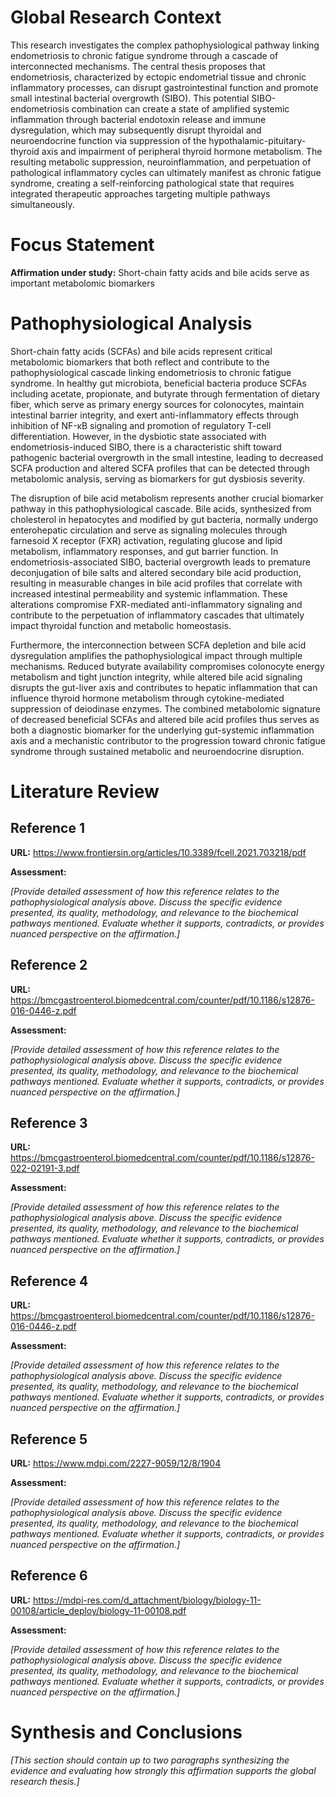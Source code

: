 # Global Research Context

This research investigates the complex pathophysiological pathway linking endometriosis to chronic fatigue syndrome through a cascade of interconnected mechanisms. The central thesis proposes that endometriosis, characterized by ectopic endometrial tissue and chronic inflammatory processes, can disrupt gastrointestinal function and promote small intestinal bacterial overgrowth (SIBO). This potential SIBO-endometriosis combination can create a state of amplified systemic inflammation through bacterial endotoxin release and immune dysregulation, which may subsequently disrupt thyroidal and neuroendocrine function via suppression of the hypothalamic-pituitary-thyroid axis and impairment of peripheral thyroid hormone metabolism. The resulting metabolic suppression, neuroinflammation, and perpetuation of pathological inflammatory cycles can ultimately manifest as chronic fatigue syndrome, creating a self-reinforcing pathological state that requires integrated therapeutic approaches targeting multiple pathways simultaneously.

# Focus Statement

**Affirmation under study:** Short-chain fatty acids and bile acids serve as important metabolomic biomarkers

# Pathophysiological Analysis

Short-chain fatty acids (SCFAs) and bile acids represent critical metabolomic biomarkers that both reflect and contribute to the pathophysiological cascade linking endometriosis to chronic fatigue syndrome. In healthy gut microbiota, beneficial bacteria produce SCFAs including acetate, propionate, and butyrate through fermentation of dietary fiber, which serve as primary energy sources for colonocytes, maintain intestinal barrier integrity, and exert anti-inflammatory effects through inhibition of NF-κB signaling and promotion of regulatory T-cell differentiation. However, in the dysbiotic state associated with endometriosis-induced SIBO, there is a characteristic shift toward pathogenic bacterial overgrowth in the small intestine, leading to decreased SCFA production and altered SCFA profiles that can be detected through metabolomic analysis, serving as biomarkers for gut dysbiosis severity.

The disruption of bile acid metabolism represents another crucial biomarker pathway in this pathophysiological cascade. Bile acids, synthesized from cholesterol in hepatocytes and modified by gut bacteria, normally undergo enterohepatic circulation and serve as signaling molecules through farnesoid X receptor (FXR) activation, regulating glucose and lipid metabolism, inflammatory responses, and gut barrier function. In endometriosis-associated SIBO, bacterial overgrowth leads to premature deconjugation of bile salts and altered secondary bile acid production, resulting in measurable changes in bile acid profiles that correlate with increased intestinal permeability and systemic inflammation. These alterations compromise FXR-mediated anti-inflammatory signaling and contribute to the perpetuation of inflammatory cascades that ultimately impact thyroidal function and metabolic homeostasis.

Furthermore, the interconnection between SCFA depletion and bile acid dysregulation amplifies the pathophysiological impact through multiple mechanisms. Reduced butyrate availability compromises colonocyte energy metabolism and tight junction integrity, while altered bile acid signaling disrupts the gut-liver axis and contributes to hepatic inflammation that can influence thyroid hormone metabolism through cytokine-mediated suppression of deiodinase enzymes. The combined metabolomic signature of decreased beneficial SCFAs and altered bile acid profiles thus serves as both a diagnostic biomarker for the underlying gut-systemic inflammation axis and a mechanistic contributor to the progression toward chronic fatigue syndrome through sustained metabolic and neuroendocrine disruption.

# Literature Review

## Reference 1

**URL:** https://www.frontiersin.org/articles/10.3389/fcell.2021.703218/pdf

**Assessment:**

*[Provide detailed assessment of how this reference relates to the pathophysiological analysis above. Discuss the specific evidence presented, its quality, methodology, and relevance to the biochemical pathways mentioned. Evaluate whether it supports, contradicts, or provides nuanced perspective on the affirmation.]*

## Reference 2

**URL:** https://bmcgastroenterol.biomedcentral.com/counter/pdf/10.1186/s12876-016-0446-z.pdf

**Assessment:**

*[Provide detailed assessment of how this reference relates to the pathophysiological analysis above. Discuss the specific evidence presented, its quality, methodology, and relevance to the biochemical pathways mentioned. Evaluate whether it supports, contradicts, or provides nuanced perspective on the affirmation.]*

## Reference 3

**URL:** https://bmcgastroenterol.biomedcentral.com/counter/pdf/10.1186/s12876-022-02191-3.pdf

**Assessment:**

*[Provide detailed assessment of how this reference relates to the pathophysiological analysis above. Discuss the specific evidence presented, its quality, methodology, and relevance to the biochemical pathways mentioned. Evaluate whether it supports, contradicts, or provides nuanced perspective on the affirmation.]*

## Reference 4

**URL:** https://bmcgastroenterol.biomedcentral.com/counter/pdf/10.1186/s12876-016-0446-z.pdf

**Assessment:**

*[Provide detailed assessment of how this reference relates to the pathophysiological analysis above. Discuss the specific evidence presented, its quality, methodology, and relevance to the biochemical pathways mentioned. Evaluate whether it supports, contradicts, or provides nuanced perspective on the affirmation.]*

## Reference 5

**URL:** https://www.mdpi.com/2227-9059/12/8/1904

**Assessment:**

*[Provide detailed assessment of how this reference relates to the pathophysiological analysis above. Discuss the specific evidence presented, its quality, methodology, and relevance to the biochemical pathways mentioned. Evaluate whether it supports, contradicts, or provides nuanced perspective on the affirmation.]*

## Reference 6

**URL:** https://mdpi-res.com/d_attachment/biology/biology-11-00108/article_deploy/biology-11-00108.pdf

**Assessment:**

*[Provide detailed assessment of how this reference relates to the pathophysiological analysis above. Discuss the specific evidence presented, its quality, methodology, and relevance to the biochemical pathways mentioned. Evaluate whether it supports, contradicts, or provides nuanced perspective on the affirmation.]*

# Synthesis and Conclusions

*[This section should contain up to two paragraphs synthesizing the evidence and evaluating how strongly this affirmation supports the global research thesis.]*

